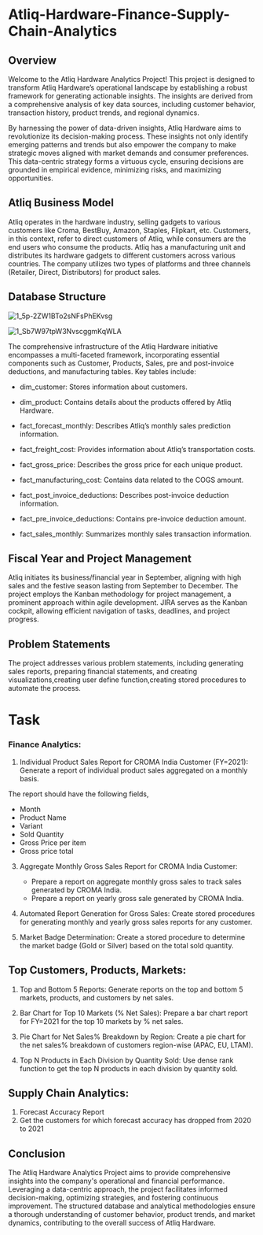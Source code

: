 # Atliq-Hardware-Finance-Supply-Chain-Analytics

## Overview


Welcome to the Atliq Hardware Analytics Project! This project is designed to transform Atliq Hardware’s operational landscape by establishing a robust framework for generating actionable insights. The insights are derived from a comprehensive analysis of key data sources, including customer behavior, transaction history, product trends, and regional dynamics.

By harnessing the power of data-driven insights, Atliq Hardware aims to revolutionize its decision-making process. These insights not only identify emerging patterns and trends but also empower the company to make strategic moves aligned with market demands and consumer preferences. This data-centric strategy forms a virtuous cycle, ensuring decisions are grounded in empirical evidence, minimizing risks, and maximizing opportunities.

## Atliq Business Model


Atliq operates in the hardware industry, selling gadgets to various customers like Croma, BestBuy, Amazon, Staples, Flipkart, etc. Customers, in this context, refer to direct customers of Atliq, while consumers are the end users who consume the products. Atliq has a manufacturing unit and distributes its hardware gadgets to different customers across various countries. The company utilizes two types of platforms and three channels (Retailer, Direct, Distributors) for product sales.




## Database Structure


![1_5p-2ZW1BTo2sNFsPhEKvsg](https://github.com/sahooraghunath/Atliq-Hardware-Finance-Supply-Chain-Analytics-Using-MySQL/assets/119792506/34a8956b-d352-441a-8687-35f41b6efb22)


![1_Sb7W97tpW3NvscggmKqWLA](https://github.com/sahooraghunath/Atliq-Hardware-Finance-Supply-Chain-Analytics-Using-MySQL/assets/119792506/87b97ea4-2542-46d6-b1e6-338d916c7529)

The comprehensive infrastructure of the Atliq Hardware initiative encompasses a multi-faceted framework, incorporating essential components such as Customer, Products, Sales, pre and post-invoice deductions, and manufacturing tables. Key tables include:

* dim_customer: Stores information about customers.

* dim_product: Contains details about the products offered by Atliq Hardware.

* fact_forecast_monthly: Describes Atliq’s monthly sales prediction information.

* fact_freight_cost: Provides information about Atliq’s transportation costs.

* fact_gross_price: Describes the gross price for each unique product.

* fact_manufacturing_cost: Contains data related to the COGS amount.

* fact_post_invoice_deductions: Describes post-invoice deduction information.

* fact_pre_invoice_deductions: Contains pre-invoice deduction amount.

* fact_sales_monthly: Summarizes monthly sales transaction information.

## Fiscal Year and Project Management
Atliq initiates its business/financial year in September, aligning with high sales and the festive season lasting from September to December. The project employs the Kanban methodology for project management, a prominent approach within agile development. JIRA serves as the Kanban cockpit, allowing efficient navigation of tasks, deadlines, and project progress.

## Problem Statements


The project addresses various problem statements, including generating sales reports, preparing financial statements, and creating visualizations,creating user define function,creating stored procedures to automate the process. 

# Task


### Finance Analytics:

1. Individual Product Sales Report for CROMA India Customer (FY=2021): Generate a report of individual product sales aggregated on a monthly basis.
   
  The report should have the following fields,
  *	Month
  *	Product Name
  *	Variant
  *	Sold Quantity
  *	Gross Price per item
  *	Gross price total


3. Aggregate Monthly Gross Sales Report for CROMA India Customer:
   * Prepare a report on aggregate monthly gross sales to track sales generated by CROMA India.
   * Prepare a report on yearly gross sale generated by CROMA India.
     

5. Automated Report Generation for Gross Sales: Create stored procedures for generating monthly and yearly gross sales reports for any customer.
       
6. Market Badge Determination: Create a stored procedure to determine the market badge (Gold or Silver) based on the total sold quantity.

## Top Customers, Products, Markets:

1. Top and Bottom 5 Reports: Generate reports on the top and bottom 5 markets, products, and customers by net sales.

2. Bar Chart for Top 10 Markets (% Net Sales): Prepare a bar chart report for FY=2021 for the top 10 markets by % net sales.

3. Pie Chart for Net Sales% Breakdown by Region: Create a pie chart for the net sales% breakdown of customers region-wise (APAC, EU, LTAM).

4. Top N Products in Each Division by Quantity Sold: Use dense rank function to get the top N products in each division by quantity sold.

## Supply Chain Analytics:
1. Forecast Accuracy Report
2. Get the customers for which forecast accuracy has dropped from 2020 to 2021
## Conclusion
The Atliq Hardware Analytics Project aims to provide comprehensive insights into the company's operational and financial performance. Leveraging a data-centric approach, the project facilitates informed decision-making, optimizing strategies, and fostering continuous improvement. The structured database and analytical methodologies ensure a thorough understanding of customer behavior, product trends, and market dynamics, contributing to the overall success of Atliq Hardware.
